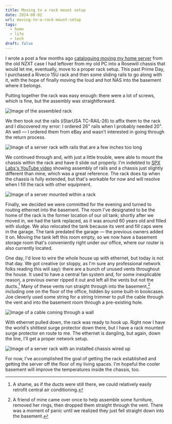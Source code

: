 ```yaml
---
title: Moving to a rack mount setup
date: 2024-08-02
url: moving-to-a-rack-mount-setup
tags:
  - home
  - life
  - tech
draft: false
---
```

I wrote a post a few months ago [cataloguing moving my home server](/moving-my-home-server-to-a-new-chassis/) from the old NZXT case I had leftover from my old PC into a Rosewill chassis that would let me, eventually, move to a proper rack setup. This past Prime Day, I purchased a Riveco 15U rack and then some sliding rails to go along with it, with the hope of finally moving the loud and hot NAS into the basement where it belongs.

Putting together the rack was easy enough: there were a lot of screws, which is fine, but the assembly was straightforward.

![Image of the assembled rack](https://cdn.cassie.ink/images/2024/07/PXL_20240727_173357497.MP.jpg)

We then took out the rails (iStarUSA TC-RAIL-26) to affix them to the rack and I discovered my error: I ordered 26" rails when I probably needed 20". Ah well — I ordered them from eBay and wasn't interested in going through the return process.

![Image of a server rack with rails that are a few inches too long](https://cdn.cassie.ink/images/2024/07/PXL_20240727_185834073.MP.jpg)

We continued through and, with just a little trouble, were able to mount the chassis within the rack and have it slide out properly. I'm indebted to [SPX Labs's YouTube video](https://youtu.be/IkILNUa4HaY?si=-l90v5gEK_ojk_n1) showing assembly of rails and a chassis just slightly different than mine, which was a great reference. The rack does tip when the chassis is fully extended, but that's workable for now and will resolve when I fill the rack with other equipment.

![Image of a server mounted within a rack](https://cdn.cassie.ink/images/2024/07/PXL_20240727_191615714.MP.jpg)

Finally, we decided we were committed for the evening and turned to routing ethernet into the basement. The room I've designated to be the home of the rack is the former location of our oil tank; shortly after we moved in, we had the tank replaced, as it was around 60 years old and filled with sludge. We also relocated the tank because its vent and fill caps were in the garage. The tank predated the garage — the previous owners added it on. Moving the tank left this room empty, so we now have a basement storage room that's conveniently right under our office, where our router is also currently located.

One day, I'd love to wire the whole house up with ethernet, but today is not that day. We got creative (or sloppy, as I'm sure any professional network folks reading this will say): there are a bunch of unused vents throughout the house. It used to have a central fan system and, for some inexplicable reason, a previous owner ripped it out and left all the vents but not the ducts.[^1] Many of these vents run straight through into the basement,[^2] including one on the floor of the office, hidden by some built-in bookcases. Joe cleverly used some string for a string trimmer to pull the cable through the vent and into the basement room through a pre-existing hole.

![Image of a cable coming through a wall](https://cdn.cassie.ink/images/2024/07/PXL_20240727_194918310.jpg)

With ethernet pulled down, the rack was ready to hook up. Right now I have the world's shittiest surge protector down there, but I have a rack mounted surge protector en route to me. The ethernet is dangling, but again, down the line, I'll get a proper network setup. 

![Image of a server rack with an installed chassis wired up](https://cdn.cassie.ink/images/2024/07//PXL_20240727_195827848.MP.jpg)

For now, I've accomplished the goal of getting the rack established and getting the server off the floor of my living spaces. I'm hopeful the cooler basement will improve the temperatures inside the chassis, too.

[^1]: A shame, as if the ducts were still there, we could relatively easily retrofit central air conditioning.
[^2]: A friend of mine came over once to help assemble some furniture, removed her rings, then dropped them straight through the vent. There was a moment of panic until we realized they just fell straight down into the basement.